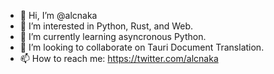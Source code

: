 - 👋 Hi, I’m @alcnaka
- 👀 I’m interested in Python, Rust, and Web.
- 🌱 I’m currently learning asyncronous Python.
- 💞️ I’m looking to collaborate on Tauri Document Translation.
- 📫 How to reach me: https://twitter.com/alcnaka

<!---
alcnaka/alcnaka is a ✨ special ✨ repository because its `README.md` (this file) appears on your GitHub profile.
You can click the Preview link to take a look at your changes.
--->
